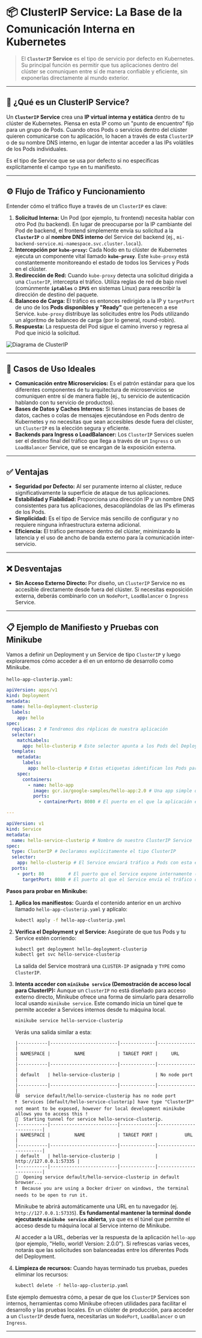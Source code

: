 # 📦 ClusterIP Service: La Base de la Comunicación Interna en Kubernetes

> El **`ClusterIP` Service** es el tipo de servicio por defecto en Kubernetes. Su principal función es permitir que tus aplicaciones dentro del clúster se comuniquen entre sí de manera confiable y eficiente, sin exponerlas directamente al mundo exterior.

-----

## 🧠 ¿Qué es un ClusterIP Service?

Un **`ClusterIP` Service** crea una **IP virtual interna y estática** dentro de tu clúster de Kubernetes. Piensa en esta IP como un "punto de encuentro" fijo para un grupo de Pods. Cuando otros Pods o servicios dentro del clúster quieren comunicarse con tu aplicación, lo hacen a través de esta `ClusterIP` o de su nombre DNS interno, en lugar de intentar acceder a las IPs volátiles de los Pods individuales.

Es el tipo de Service que se usa por defecto si no especificas explícitamente el campo `type` en tu manifiesto.

-----

## ⚙️ Flujo de Tráfico y Funcionamiento

Entender cómo el tráfico fluye a través de un `ClusterIP` es clave:

1.  **Solicitud Interna:** Un Pod (por ejemplo, tu frontend) necesita hablar con otro Pod (tu backend). En lugar de preocuparse por la IP cambiante del Pod de backend, el frontend simplemente envía su solicitud a la **`ClusterIP`** o al **nombre DNS interno** del Service del backend (ej., `mi-backend-service.mi-namespace.svc.cluster.local`).
2.  **Intercepción por `kube-proxy`:** Cada Nodo en tu clúster de Kubernetes ejecuta un componente vital llamado **`kube-proxy`**. Este `kube-proxy` está constantemente monitoreando el estado de todos los Services y Pods en el clúster.
3.  **Redirección de Red:** Cuando `kube-proxy` detecta una solicitud dirigida a una `ClusterIP`, intercepta el tráfico. Utiliza reglas de red de bajo nivel (comúnmente **`iptables`** o **`IPVS`** en sistemas Linux) para reescribir la dirección de destino del paquete.
4.  **Balanceo de Carga:** El tráfico es entonces redirigido a la IP y `targetPort` de uno de los **Pods disponibles y "Ready"** que pertenecen a ese Service. `kube-proxy` distribuye las solicitudes entre los Pods utilizando un algoritmo de balanceo de carga (por lo general, round-robin).
5.  **Respuesta:** La respuesta del Pod sigue el camino inverso y regresa al Pod que inició la solicitud.

![Diagrama de ClusterIP](./cluster-ip-service.png)

-----

## 🎯 Casos de Uso Ideales

  * **Comunicación entre Microservicios:** Es el patrón estándar para que los diferentes componentes de tu arquitectura de microservicios se comuniquen entre sí de manera fiable (ej., tu servicio de autenticación hablando con tu servicio de productos).
  * **Bases de Datos y Caches Internos:** Si tienes instancias de bases de datos, caches o colas de mensajes ejecutándose en Pods dentro de Kubernetes y no necesitas que sean accesibles desde fuera del clúster, un `ClusterIP` es la elección segura y eficiente.
  * **Backends para Ingress o LoadBalancer:** Los `ClusterIP` Services suelen ser el destino final del tráfico que llega a través de un `Ingress` o un `LoadBalancer` Service, que se encargan de la exposición externa.

-----

## ✅ Ventajas

  * **Seguridad por Defecto:** Al ser puramente interno al clúster, reduce significativamente la superficie de ataque de tus aplicaciones.
  * **Estabilidad y Fiabilidad:** Proporciona una dirección IP y un nombre DNS consistentes para tus aplicaciones, desacoplándolas de las IPs efímeras de los Pods.
  * **Simplicidad:** Es el tipo de Service más sencillo de configurar y no requiere ninguna infraestructura externa adicional.
  * **Eficiencia:** El tráfico permanece dentro del clúster, minimizando la latencia y el uso de ancho de banda externo para la comunicación inter-servicio.

-----

## ❌ Desventajas

  * **Sin Acceso Externo Directo:** Por diseño, un `ClusterIP` Service no es accesible directamente desde fuera del clúster. Si necesitas exposición externa, deberás combinarlo con un `NodePort`, `LoadBalancer` o `Ingress` Service.

-----

## 📋 Ejemplo de Manifiesto y Pruebas con Minikube

Vamos a definir un Deployment y un Service de tipo `ClusterIP` y luego exploraremos cómo acceder a él en un entorno de desarrollo como Minikube.

`hello-app-clusterip.yaml`:

```yaml
apiVersion: apps/v1
kind: Deployment
metadata:
  name: hello-deployment-clusterip
  labels:
    app: hello
spec:
  replicas: 2 # Tendremos dos réplicas de nuestra aplicación
  selector:
    matchLabels:
      app: hello-clusterip # Este selector apunta a los Pods del Deployment
  template:
    metadata:
      labels:
        app: hello-clusterip # Estas etiquetas identifican los Pods para el Service
    spec:
      containers:
        - name: hello-app
          image: gcr.io/google-samples/hello-app:2.0 # Una app simple que responde "Hello, world! Version: 2.0.0"
          ports:
            - containerPort: 8080 # El puerto en el que la aplicación escucha dentro del Pod

---

apiVersion: v1
kind: Service
metadata:
  name: hello-service-clusterip # Nombre de nuestro ClusterIP Service
spec:
  type: ClusterIP # Declaramos explícitamente el tipo ClusterIP
  selector:
    app: hello-clusterip # El Service enviará tráfico a Pods con esta etiqueta
  ports:
    - port: 80         # El puerto que el Service expone internamente (su ClusterIP)
      targetPort: 8080 # El puerto al que el Service envía el tráfico dentro del Pod
```

**Pasos para probar en Minikube:**

1.  **Aplica los manifiestos:**
    Guarda el contenido anterior en un archivo llamado `hello-app-clusterip.yaml` y aplícalo:

    ```bash
    kubectl apply -f hello-app-clusterip.yaml
    ```

2.  **Verifica el Deployment y el Service:**
    Asegúrate de que tus Pods y tu Service estén corriendo:

    ```bash
    kubectl get deployment hello-deployment-clusterip
    kubectl get svc hello-service-clusterip
    ```

    La salida del Service mostrará una `CLUSTER-IP` asignada y `TYPE` como `ClusterIP`.

3.  **Intenta acceder con `minikube service` (Demostración de acceso local para ClusterIP):**
    Aunque un `ClusterIP` no está diseñado para acceso externo directo, Minikube ofrece una forma de simularlo para desarrollo local usando `minikube service`. Este comando inicia un túnel que te permite acceder a Services internos desde tu máquina local.

    ```bash
    minikube service hello-service-clusterip
    ```

    Verás una salida similar a esta:

    ```
    |-----------|-------------------------|-------------|--------------|
    | NAMESPACE |         NAME            | TARGET PORT |     URL      |
    |-----------|-------------------------|-------------|--------------|
    | default   | hello-service-clusterip |             | No node port |
    |-----------|-------------------------|-------------|--------------|
    😿  service default/hello-service-clusterip has no node port
    ❗  Services [default/hello-service-clusterip] have type "ClusterIP" not meant to be exposed, however for local development minikube allows you to access this !
    🏃  Starting tunnel for service hello-service-clusterip.
    |-----------|-------------------------|-------------|------------------------|
    | NAMESPACE |         NAME            | TARGET PORT |          URL           |
    |-----------|-------------------------|-------------|------------------------|
    | default   | hello-service-clusterip |             | http://127.0.0.1:57335 |
    |-----------|-------------------------|-------------|------------------------|
    🎉  Opening service default/hello-service-clusterip in default browser...
    ❗  Because you are using a Docker driver on windows, the terminal needs to be open to run it.
    ```

    Minikube te abrirá automáticamente una URL en tu navegador (ej. `http://127.0.0.1:57335`). **Es fundamental mantener la terminal donde ejecutaste `minikube service` abierta**, ya que es el túnel que permite el acceso desde tu máquina local al Service interno de Minikube.

    Al acceder a la URL, deberías ver la respuesta de la aplicación `hello-app` (por ejemplo, "Hello, world\! Version: 2.0.0"). Si refrescas varias veces, notarás que las solicitudes son balanceadas entre los diferentes Pods del Deployment.

4.  **Limpieza de recursos:**
    Cuando hayas terminado tus pruebas, puedes eliminar los recursos:

    ```bash
    kubectl delete -f hello-app-clusterip.yaml
    ```

Este ejemplo demuestra cómo, a pesar de que los `ClusterIP` Services son internos, herramientas como Minikube ofrecen utilidades para facilitar el desarrollo y las pruebas locales. En un clúster de producción, para acceder a un `ClusterIP` desde fuera, necesitarías un `NodePort`, `LoadBalancer` o un `Ingress`.

-----